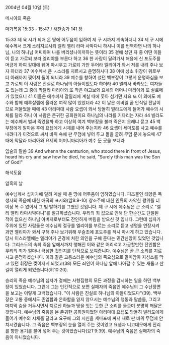 2004년 04월 10일 (토)

메시아의 죽음



마가복음 15:33 - 15:47 / 새찬송가 141 장


15:33 제 육 시가 되매 온 땅에 어두움이 임하여 제 구 시까지 계속하더니 34 제 구 시에 예수께서 크게 소리지르시되 엘리 엘리 라마 사박다니 하시니 이를 번역하면 나의 하나님, 나의 하나님 어찌하여 나를 버리셨나이까하는 뜻이라 35 곁에 섰던 자 중 어떤 이들이 듣고 가로되 보라  엘리야를 부른다 하고 36 한 사람이 달려가서 해융에 신 포도주를 머금게 하여 갈대에 꿰어 마시우고 가로되 가만 두어라 엘리야가 와서 저를 내려 주나 보자 하더라 37 예수께서 큰 ㅅ소리를 지르시고 운명하시다 38 이에 성소 휘장이 위로부터 아래까지 찢어져 둘이 되니라 39 예수를 향하여 섰던 백부장이 그렇게 운명하심을 보고 가로되 이 사람은 진실로 하나님의 아들이었도다 하더라 40 멀리서 바라보는 여자들도 있는데 그 중에 막달라 마리아와 또 작은 야고보와 요세의 어머니 마리아와 또 살로메가 있었으니 41 이들은 에수께서 갈릴리에 계실 때에 좇아 섬기던 자요 또 이 외에도 예수와 함께 예루살렘에 올라온 여작 많이 있었더라 42 이 날은 예비일 곧 안식일 전날이므로 저물었을 때에 43 아리마대 사람 요셉이 와서 당돌히 빌라도에게 들어가 예수의 시체를 달라 하니 이 사람은 존귀한 공회원이요 하나님의 나라를 기다리는 자라 44 빌라도는 예수께서 벌써 죽었을까 하고 이상히 여겨 백부장을 불러 죽은지 오래냐 묻고 45 백부장에게 알아본 후에 요셉에게  시체를 내어 주는지라 46 요셉이 세마포를 사고 예수를 내려다가 이것으로 싸서 바위 속에 판 무덤에 넣어 두고 돌을 굴려 무덤 문에 놓으매 47 때에 막달라 마리아와 요세의 어머니마리아가 예수 둔 곳을 보더라

입술의 말씀
39 And whenn the  centturion, who stood there in front of Jesus, heard his cry and saw how he died, he said, "Surely tthis man was the Son of God!"

해석도움





암흑의 날

예수님께서 십자가에 달려 계실 때 온 땅에 어두움이 임하였습니다.  피조물인 태양은 독생자의 죽음에 대한 애곡의 표시와(암8:9-10) 창조주에 대한 인류의 사악한 행위를 더 이상 복 수 없어서 그 빛 발하기를 그쳤던 것입니다.  제 구 시에 예수님은 큰 소리로 "엘리 엘리 라마사박다니"를 절규하셨습니다.  우리의 죄 값으로 인해 단 한순간도 단절된 적이 없으신 하나님 아버지로부터도 잔인하게 버림을 받으신 것 입니다.  그런데 십자가 주위에 있던 사람들은 예수님의 절규를 엘리야를 부르는 소리로 듣고 생명을 연장시켜 과연 엘리야가 와서 구해 주나 보기위해 우슬초에 포도주를 적셔 마시게 하고 있습니다.  당시 이스라엘에는 엘리야가 곤경에 처한 의인을 구해 준다는 민간신앙이 있었던 것입니다.  그리스도의 속죄 죽음 앞에서까지 행해진 이와 같은 어리석고 가공할만한 잔인함은 우리의  죄가 얼마나 극심한 것인지를 단적으로 보여줍니다.  예수님은 곧 큰 소리를 지르시고 운명하셨습니다.  이와 같은 고통스러운 예수님의 죽으심으로 말미암아 지성소를 막고 있던 휘장은 찢어지게 되었고(38) 모든 죄인이 하나님 앞에 나아갈 수 있는 새롭고 산 길이 열리게 되었습니다(히10:20).

승리의 죽음
예수님의 십자가 곁에는 사형집행의 모든 과정을 감시하는 일을 하던 백부장이 있었습니다.  그런데 그는 인간적으로 보면 실패자의 죽음인 예수님의 그 수난장면을 보고는 이렇게 고백했습니다.  "이 사람은 진실로 하나님의 아들이었도다"(39).  백부장은 고통 중에서도 존엄함과 온화함을 잃지 않으시는 예수님의 행동과 말씀들, 그리고 마지막 숨을 거두시면서 지르신 하늘과 땅을 잇는 듯한 큰 소리를 들으며 분명히 깨달은 것입니다.  예수님의 죽음을 본 존귀한 공회원이었던 아리마대 요셉도 당돌히 빌라도에게 들어가 예수의 시체를 달라고 요구해 그의 시신을 세마포에 싸서 새로 판 바위 무덤에 안치시켰습니다.  그 죽음은 백부장의 눈을 열어 주는 것이었고 요셉과 니고데모에게 진리를 향한 용기를 불어 넣어 주는 것이었습니다(요1`9:39).  예수님의 죽음은 실패자의 죽음이 아니었습니다.